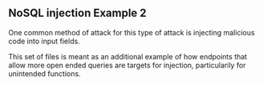## NoSQL injection Example 2
One common method of attack for this type of attack is injecting malicious code into input fields.

This set of files is meant as an additional example of how endpoints that allow more open ended queries are targets for injection, particularily for unintended functions.